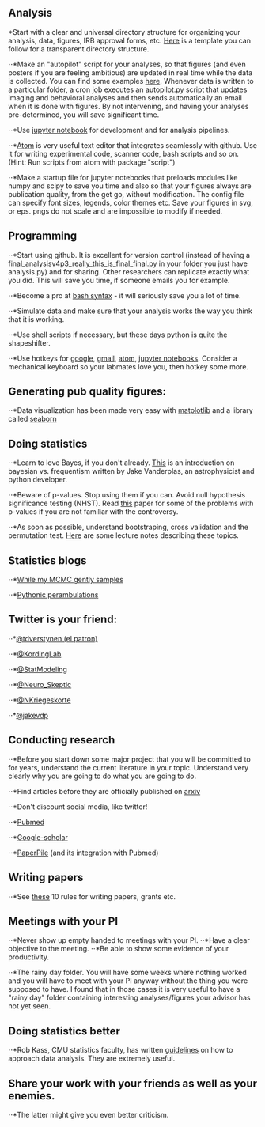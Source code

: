 

## Analysis 
*Start with a clear and universal directory structure for organizing your analysis, data, figures, IRB approval forms, etc. [Here](http://nikola.me/folder_structure.html) is a template you can follow for a transparent directory structure.  

⋅⋅*Make an "autopilot" script for your analyses, so that figures (and even posters if you are feeling ambitious) are updated in real time while the data is collected. You can find some examples [here](http://github/pbeukema/rsaRemap/autopilot.py). Whenever data is written to a particular folder, a cron job executes an autopilot.py script that updates imaging and behavioral analyses and then sends automatically an email when it is done with figures. By not intervening, and having your analyses pre-determined, you will save significant time. 

⋅⋅*Use [jupyter notebook](http://jupyter.readthedocs.io/en/latest/index.html) for development and for analysis pipelines.


⋅⋅*[Atom](https://atom.io/) is very useful text editor that integrates seamlessly with github. 
Use it for writing experimental code, scanner code, bash scripts and so on. 
(Hint: Run scripts from atom with package "script")

⋅⋅*Make a startup file for jupyter notebooks that preloads modules like numpy and scipy to save you time and also so that your figures always are publication quality, from the get go, without modification. The config file can specify font sizes, legends, color themes etc. Save your figures in svg, or eps. pngs do not scale and are impossible to modify if needed.

##  Programming 
⋅⋅*Start using github. It is excellent for version control (instead of having a final_analysisv4p3_really_this_is_final_final.py in your folder you just have analysis.py) and for sharing. Other researchers can replicate exactly what you did. This will save you time, if someone emails you for example. 

⋅⋅*Become a pro at [bash syntax](https://ss64.com/bash/syntax-keyboard.html) - it will seriously save you a lot of time. 

⋅⋅*Simulate data and make sure that your analysis works the way you think that it is working. 

⋅⋅*Use shell scripts if necessary, but these days python is quite the shapeshifter. 

⋅⋅*Use hotkeys for [google](https://support.google.com/chrome/answer/157179?hl=en), [gmail](https://support.google.com/mail/answer/6594?co=GENIE.Platform%3DDesktop&hl=en), [atom](https://github.com/nwinkler/atom-keyboard-shortcuts), [jupyter notebooks](https://www.dataquest.io/blog/jupyter-notebook-tips-tricks-shortcuts/). Consider a mechanical keyboard so your labmates love you, then hotkey some more. 

##  Generating pub quality figures:
⋅⋅*Data visualization has been made very easy with [matplotlib](https://matplotlib.org) and a library called [seaborn](http://seaborn.pydata.org/index.html)

##  Doing statistics
⋅⋅*Learn to love Bayes, if you don't already. 
[This](http://jakevdp.github.io/blog/2014/03/11/frequentism-and-bayesianism-a-practical-intro/) is an introduction on bayesian vs. frequentism written by Jake Vanderplas, an astrophysicist and python developer. 


⋅⋅*Beware of p-values. Stop using them if you can. Avoid null hypothesis significance testing (NHST). Read [this](http://ejwagenmakers.com/2007/pValueProblems.pdf) paper for some of the problems with p-values if you are not familiar with the controversy.


⋅⋅*As soon as possible, understand bootstraping, cross validation and the permutation test. [Here](https://docs.google.com/presentation/d/11TozBxAaON1eFXeL6aK1USLtJyAbUaHhskcPkI0FLbc/edit#slide=id.g138cbbed1a_0_0 ) are some lecture notes describing these topics. 


##  Statistics blogs
⋅⋅*[While my MCMC gently samples](http://twiecki.github.io/)

⋅⋅*[Pythonic perambulations](http://jakevdp.github.io/)



##  Twitter is your friend:
⋅⋅*[@tdverstynen (el patron)](https://twitter.com/tdverstynen?lang=en)

⋅⋅*[@KordingLab](https://twitter.com/kordinglab?lang=en)

⋅⋅*[@StatModeling](https://twitter.com/StatModeling?lang=en)

⋅⋅*[@Neuro_Skeptic](https://twitter.com/Neuro_Skeptic?lang=en)

⋅⋅*[@NKriegeskorte](https://twitter.com/NKriegeskorte?lang=en)

⋅⋅*[@jakevdp](https://twitter.com/jakevdp?lang=en)


##  Conducting research
⋅⋅*Before you start down some major project that you will be committed to for years, understand the current literature in your topic. Understand very clearly why you are going to do what you are going to do. 

⋅⋅*Find articles before they are officially published on [arxiv](http://biorxiv.org/)

⋅⋅*Don't discount social media, like twitter!

⋅⋅*[Pubmed](https://www.ncbi.nlm.nih.gov/pubmed/)

⋅⋅*[Google-scholar](https://scholar.google.com)

⋅⋅*[PaperPile](https://paperpile.com) (and its integration with Pubmed)


##  Writing papers
⋅⋅*See [these](http://biorxiv.org/content/biorxiv/early/2016/11/28/088278.full.pdf
) 10 rules for writing papers, grants etc. 

##  Meetings with your PI
⋅⋅*Never show up empty handed to meetings with your PI.
⋅⋅*Have a clear objective to the meeting.
⋅⋅*Be able to show some evidence of your productivity. 

⋅⋅*The rainy day folder. You will have some weeks where nothing worked and you will have to meet with your PI anyway without the thing you were supposed to have. I found that in those cases it is very useful to have a "rainy day" folder containing interesting analyses/figures your advisor has not yet seen. 


##  Doing statistics better
⋅⋅*Rob Kass, CMU statistics faculty, has written [guidelines](http://journals.plos.org/ploscompbiol/article?id=10.1371/journal.pcbi.1004961) on how to approach data analysis. They are extremely useful. 


##  Share your work with your friends as well as your enemies. 
⋅⋅*The latter might give you even better criticism.



